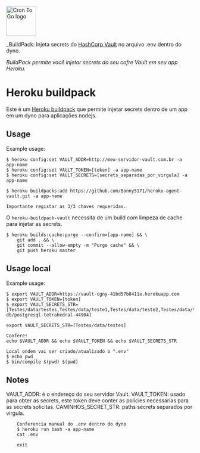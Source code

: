 <a href="https://cogny.co/">
<img alt="Cron To Go logo" src="https://scontent.fcgh57-1.fna.fbcdn.net/v/t39.30808-1/358675908_609545864597557_6874745183075393893_n.jpg?stp=dst-jpg_p200x200&_nc_cat=104&ccb=1-7&_nc_sid=596444&_nc_ohc=QLLVgZoiNB8AX8Kk_BN&_nc_ht=scontent.fcgh57-1.fna&oh=00_AfCqCsoq1_wPV3UQ2FHZ917hCwfTfpK-kO2pqi0AePGqlA&oe=65DBA7F1" height="80" />
</a>

_BuildPack: Injeta secrets do [HashCorp Vault](https://developer.hashicorp.com/vault) no arquivo .env dentro do dyno.

*BuildPack permite você injetar secrets do seu cofre Vault em seu app Heroku.*

Heroku buildpack
==================================================

Este é um [Heroku buildpack](http://devcenter.heroku.com/articles/buildpacks) 
que permite injetar secrets dentro de um app em um dyno para aplicações nodejs.


Usage
-----

Example usage:

    $ heroku config:set VAULT_ADDR=http://meu-servidor-vault.com.br -a app-name
    $ heroku config:set VAULT_TOKEN=[token] -a app-name
    $ heroku config:set VAULT_SECRETS=[secrets_separadas_por_virgula] -a app-name

    $ heroku buildpacks:add https://github.com/Bonny5171/heroku-agent-vault.git -a app-name

    Importante registar as 3/3 chaves requeridas.
    
O `heroku-buildpack-vault` necessita de um build com limpeza de cache para injetar as secrets.

    $ heroku builds:cache:purge --confirm=[app-name] && \
        git add . && \
        git commit --allow-empty -m "Purge cache" && \
        git push heroku master




Usage local
-----

Example usage:

    $ export VAULT_ADDR=https://vault-cgny-41bd57b8411e.herokuapp.com
    $ export VAULT_TOKEN=[token]
    $ export VAULT_SECRETS_STR=[Testes/data/testes,Testes/data/teste1,Testes/data/teste2,Testes/data/teste3,DataBases/Heroku/data/pessoal-db/postgresql-tetrahedral-44904]

    export VAULT_SECRETS_STR=[Testes/data/testes]

    Confere!
    echo $VAULT_ADDR && echo $VAULT_TOKEN && echo $VAULT_SECRETS_STR 

    Local ondem vai ser criado/atualizado o ".env"
    $ echo pwd
    $ bin/compile $(pwd) $(pwd)
   


Notes
-----

VAULT_ADDR: é o endereço do seu servidor Vault.
VAULT_TOKEN: usado para obter as secrets, este token deve conter as policies necessarias para as secrets solicitas.
CAMINHOS_SECRET_STR: paths secrets separados por virgula.


```
    Conferencia manual do .env dentro do dyno
    $ heroku run bash -a app-name
    cat .env

    exit
```